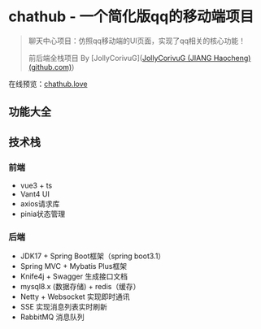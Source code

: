 # chathub - 一个简化版qq的移动端项目

>聊天中心项目：仿照qq移动端的UI页面，实现了qq相关的核心功能！
>
>前后端全栈项目 By [JollyCorivuG]([JollyCorivuG (JIANG Haocheng) (github.com)](https://github.com/JollyCorivuG))

在线预览：[chathub.love](http://www.chathub.love/)

## 功能大全

## 技术栈

### 前端

- vue3 + ts
- Vant4 UI
- axios请求库
- pinia状态管理

### 后端

- JDK17 + Spring Boot框架（spring boot3.1）
- Spring MVC + Mybatis Plus框架
- Knife4j + Swagger 生成接口文档
- mysql8.x (数据存储) + redis（缓存）
- Netty + Websocket 实现即时通讯
- SSE 实现消息列表实时刷新
- RabbitMQ 消息队列

